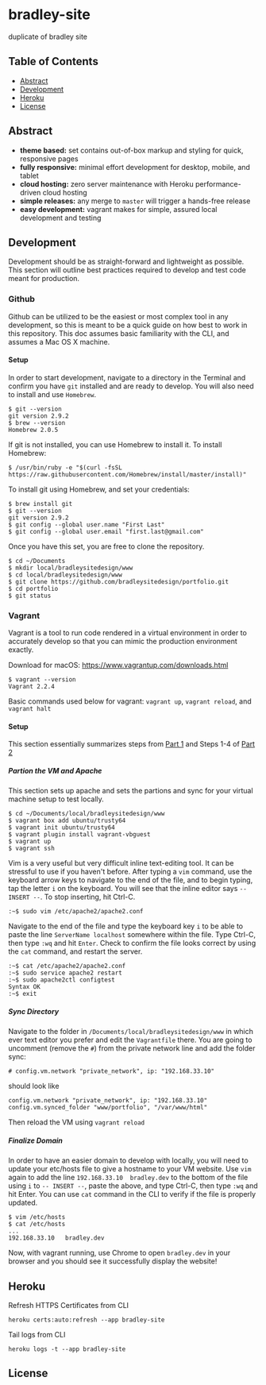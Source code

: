 # bradley-site
duplicate of bradley site

## Table of Contents
- [Abstract](#abstract)
- [Development](#development)
- [Heroku](#heroku)
- [License](#license)

## Abstract
- __theme based:__ set contains out-of-box markup and styling for quick, responsive pages
- __fully responsive:__ minimal effort development for desktop, mobile, and tablet
- __cloud hosting:__ zero server maintenance with Heroku performance-driven cloud hosting
- __simple releases:__ any merge to `master` will trigger a hands-free release
- __easy development:__ vagrant makes for simple, assured local development and testing

## Development
Development should be as straight-forward and lightweight as possible. This 
section will outline best practices required to develop and test code meant
for production.

### Github
Github can be utilized to be the easiest or most complex tool in any development,
so this is meant to be a quick guide on how best to work in this repository.
This doc assumes basic familiarity with the CLI, and assumes a Mac OS X machine.

#### Setup

In order to start development, navigate to a directory in the Terminal and 
confirm you have `git` installed and are ready to develop. You will also need
to install and use `Homebrew`. 

```
$ git --version
git version 2.9.2
$ brew --version
Homebrew 2.0.5
```

If git is not installed, you can use Homebrew to install it. To install Homebrew:

```
$ /usr/bin/ruby -e "$(curl -fsSL https://raw.githubusercontent.com/Homebrew/install/master/install)"
```

To install git using Homebrew, and set your credentials:

```
$ brew install git
$ git --version
git version 2.9.2
$ git config --global user.name "First Last"
$ git config --global user.email "first.last@gmail.com"
```

Once you have this set, you are free to clone the repository. 

```
$ cd ~/Documents
$ mkdir local/bradleysitedesign/www
$ cd local/bradleysitedesign/www
$ git clone https://github.com/bradleysitedesign/portfolio.git
$ cd portfolio
$ git status
``` 

### Vagrant

Vagrant is a tool to run code rendered in a virtual environment in order to 
accurately develop so that you can mimic the production environment exactly.

Download for macOS: https://www.vagrantup.com/downloads.html

```
$ vagrant --version
Vagrant 2.2.4
```

Basic commands used below for vagrant: `vagrant up`, `vagrant reload`, 
and `vagrant halt`

#### Setup

This section essentially summarizes steps from [Part 1](https://www.taniarascia.com/what-are-vagrant-and-virtualbox-and-how-do-i-use-them/) and Steps 1-4 of [Part 2](https://www.taniarascia.com/how-to-install-apache-php-7-1-and-mysql-on-ubuntu-with-vagrant/)

##### Partion the VM and Apache

This section sets up apache and sets the partions and sync for your virtual 
machine setup to test locally. 

```
$ cd ~/Documents/local/bradleysitedesign/www
$ vagrant box add ubuntu/trusty64
$ vagrant init ubuntu/trusty64
$ vagrant plugin install vagrant-vbguest
$ vagrant up
$ vagrant ssh
```

Vim is a very useful but very difficult inline text-editing tool. It can 
be stressful to use if you haven't before. After typing a `vim` command, 
use the keyboard arrow keys to navigate to the end of the file, and to 
begin typing, tap the letter `i` on the keyboard. You will see that the 
inline editor says `-- INSERT --`. To stop inserting, hit Ctrl-C.

```
:~$ sudo vim /etc/apache2/apache2.conf
```

Navigate to the end of the file and type the keyboard key `i` to be able to 
paste the line `ServerName localhost` somewhere within the file. Type Ctrl-C, 
then type `:wq` and hit `Enter`. Check to confirm the file looks correct 
by using the `cat` command, and restart the server. 

```
:~$ cat /etc/apache2/apache2.conf
:~$ sudo service apache2 restart
:~$ sudo apache2ctl configtest
Syntax OK
:~$ exit
```

##### Sync Directory 

Navigate to the folder in `/Documents/local/bradleysitedesign/www` in which
ever text editor you prefer and edit the `Vagrantfile` there. You are going
to uncomment (remove the `#`) from the private network line and add the 
folder sync:

```
# config.vm.network "private_network", ip: "192.168.33.10"
```

should look like 

```
config.vm.network "private_network", ip: "192.168.33.10"
config.vm.synced_folder "www/portfolio", "/var/www/html"
```

Then reload the VM using `vagrant reload`


##### Finalize Domain

In order to have an easier domain to develop with locally, you will need
to update your etc/hosts file to give a hostname to your VM website. Use `vim`
again to add the line `192.168.33.10  bradley.dev` to the bottom of the file
using `i` to `-- INSERT --`, paste the above, and type Ctrl-C, then type `:wq`
and hit Enter. You can use `cat` command in the CLI to verify if the file is 
properly updated. 

```
$ vim /etc/hosts
$ cat /etc/hosts
...
192.168.33.10   bradley.dev
```

Now, with vagrant running, use Chrome to open `bradley.dev` in your browser
and you should see it successfully display the website!

## Heroku


Refresh HTTPS Certificates from CLI
```
heroku certs:auto:refresh --app bradley-site
```

Tail logs from CLI
```
heroku logs -t --app bradley-site
```

## License


